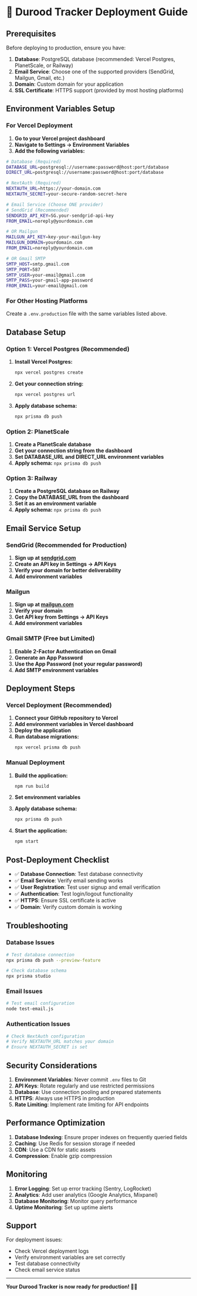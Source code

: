 # 🚀 Durood Tracker Deployment Guide

## Prerequisites

Before deploying to production, ensure you have:

1. **Database**: PostgreSQL database (recommended: Vercel Postgres, PlanetScale, or Railway)
2. **Email Service**: Choose one of the supported providers (SendGrid, Mailgun, Gmail, etc.)
3. **Domain**: Custom domain for your application
4. **SSL Certificate**: HTTPS support (provided by most hosting platforms)

## Environment Variables Setup

### For Vercel Deployment

1. **Go to your Vercel project dashboard**
2. **Navigate to Settings → Environment Variables**
3. **Add the following variables:**

```bash
# Database (Required)
DATABASE_URL=postgresql://username:password@host:port/database
DIRECT_URL=postgresql://username:password@host:port/database

# NextAuth (Required)
NEXTAUTH_URL=https://your-domain.com
NEXTAUTH_SECRET=your-secure-random-secret-here

# Email Service (Choose ONE provider)
# SendGrid (Recommended)
SENDGRID_API_KEY=SG.your-sendgrid-api-key
FROM_EMAIL=noreply@yourdomain.com

# OR Mailgun
MAILGUN_API_KEY=key-your-mailgun-key
MAILGUN_DOMAIN=yourdomain.com
FROM_EMAIL=noreply@yourdomain.com

# OR Gmail SMTP
SMTP_HOST=smtp.gmail.com
SMTP_PORT=587
SMTP_USER=your-email@gmail.com
SMTP_PASS=your-gmail-app-password
FROM_EMAIL=your-email@gmail.com
```

### For Other Hosting Platforms

Create a `.env.production` file with the same variables listed above.

## Database Setup

### Option 1: Vercel Postgres (Recommended)

1. **Install Vercel Postgres:**
   ```bash
   npx vercel postgres create
   ```

2. **Get your connection string:**
   ```bash
   npx vercel postgres url
   ```

3. **Apply database schema:**
   ```bash
   npx prisma db push
   ```

### Option 2: PlanetScale

1. **Create a PlanetScale database**
2. **Get your connection string from the dashboard**
3. **Set DATABASE_URL and DIRECT_URL environment variables**
4. **Apply schema:** `npx prisma db push`

### Option 3: Railway

1. **Create a PostgreSQL database on Railway**
2. **Copy the DATABASE_URL from the dashboard**
3. **Set it as an environment variable**
4. **Apply schema:** `npx prisma db push`

## Email Service Setup

### SendGrid (Recommended for Production)

1. **Sign up at [sendgrid.com](https://sendgrid.com)**
2. **Create an API key in Settings → API Keys**
3. **Verify your domain for better deliverability**
4. **Add environment variables**

### Mailgun

1. **Sign up at [mailgun.com](https://mailgun.com)**
2. **Verify your domain**
3. **Get API key from Settings → API Keys**
4. **Add environment variables**

### Gmail SMTP (Free but Limited)

1. **Enable 2-Factor Authentication on Gmail**
2. **Generate an App Password**
3. **Use the App Password (not your regular password)**
4. **Add SMTP environment variables**

## Deployment Steps

### Vercel Deployment (Recommended)

1. **Connect your GitHub repository to Vercel**
2. **Add environment variables in Vercel dashboard**
3. **Deploy the application**
4. **Run database migrations:**
   ```bash
   npx vercel prisma db push
   ```

### Manual Deployment

1. **Build the application:**
   ```bash
   npm run build
   ```

2. **Set environment variables**
3. **Apply database schema:**
   ```bash
   npx prisma db push
   ```

4. **Start the application:**
   ```bash
   npm start
   ```

## Post-Deployment Checklist

- ✅ **Database Connection**: Test database connectivity
- ✅ **Email Service**: Verify email sending works
- ✅ **User Registration**: Test user signup and email verification
- ✅ **Authentication**: Test login/logout functionality
- ✅ **HTTPS**: Ensure SSL certificate is active
- ✅ **Domain**: Verify custom domain is working

## Troubleshooting

### Database Issues

```bash
# Test database connection
npx prisma db push --preview-feature

# Check database schema
npx prisma studio
```

### Email Issues

```bash
# Test email configuration
node test-email.js
```

### Authentication Issues

```bash
# Check NextAuth configuration
# Verify NEXTAUTH_URL matches your domain
# Ensure NEXTAUTH_SECRET is set
```

## Security Considerations

1. **Environment Variables**: Never commit `.env` files to Git
2. **API Keys**: Rotate regularly and use restricted permissions
3. **Database**: Use connection pooling and prepared statements
4. **HTTPS**: Always use HTTPS in production
5. **Rate Limiting**: Implement rate limiting for API endpoints

## Performance Optimization

1. **Database Indexing**: Ensure proper indexes on frequently queried fields
2. **Caching**: Use Redis for session storage if needed
3. **CDN**: Use a CDN for static assets
4. **Compression**: Enable gzip compression

## Monitoring

1. **Error Logging**: Set up error tracking (Sentry, LogRocket)
2. **Analytics**: Add user analytics (Google Analytics, Mixpanel)
3. **Database Monitoring**: Monitor query performance
4. **Uptime Monitoring**: Set up uptime alerts

## Support

For deployment issues:
- Check Vercel deployment logs
- Verify environment variables are set correctly
- Test database connectivity
- Check email service status

---

**Your Durood Tracker is now ready for production! 🕌✨**
